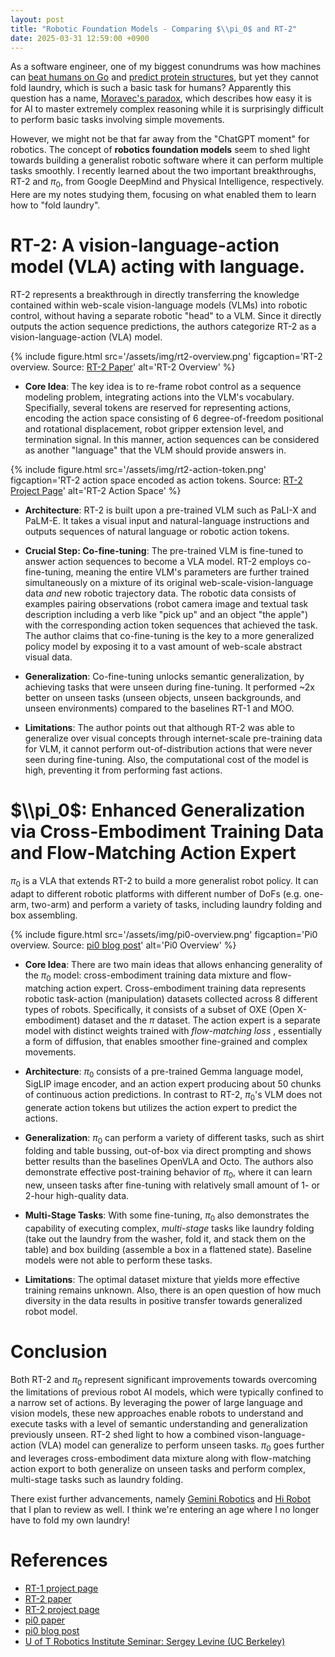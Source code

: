 ```yaml
---
layout: post
title: "Robotic Foundation Models - Comparing $\\pi_0$ and RT-2"
date: 2025-03-31 12:59:00 +0900
---
```


As a software engineer, one of my biggest conundrums was how machines can [beat humans on Go](https://deepmind.google/research/breakthroughs/alphago/) and 
[predict protein structures](https://blog.google/technology/ai/google-deepmind-isomorphic-alphafold-3-ai-model/), but yet they cannot fold laundry, which is such a basic task for humans?
Apparently this question has a name, [Moravec's paradox](https://en.wikipedia.org/wiki/Moravec%27s_paradox), which describes how easy it is for AI to master extremely complex reasoning while it is surprisingly difficult to perform basic tasks involving simple movements.

However, we might not be that far away from the "ChatGPT moment" for robotics. The concept of **robotics foundation models** seem to shed light towards building a generalist robotic software where
it can perform multiple tasks smoothly. I recently learned about the two important breakthroughs, RT-2 and $\pi_0$, from Google DeepMind and Physical Intelligence, respectively.
Here are my notes studying them, focusing on what enabled them to learn how to "fold laundry".

<!--more-->

# RT-2: A vision-language-action model (VLA) acting with language.

RT-2 represents a breakthrough in directly transferring the knowledge contained within web-scale vision-language models (VLMs) into robotic control, without having a separate robotic "head" to a VLM.
Since it directly outputs the action sequence predictions, the authors categorize RT-2 as a vision-language-action (VLA) model.

{% include figure.html 
    src='/assets/img/rt2-overview.png' 
    figcaption='RT-2 overview. Source: [RT-2 Paper](https://robotics-transformer2.github.io/assets/rt2.pdf)' 
    alt='RT-2 Overview' 
%}

* **Core Idea**: The key idea is to re-frame robot control as a sequence modeling problem, integrating actions into the VLM's vocabulary. Specifially, several tokens are reserved for representing actions, encoding the action space consisting of 6 degree-of-freedom positional and rotational displacement, robot gripper extension level, and termination signal. In this manner, action sequences can be considered as another "language" that the VLM should provide answers in.


{% include figure.html 
    src='/assets/img/rt2-action-token.png' 
    figcaption='RT-2 action space encoded as action tokens. Source: [RT-2 Project Page](https://robotics-transformer2.github.io/)' 
    alt='RT-2 Action Space' 
%}


* **Architecture**: RT-2 is built upon a pre-trained VLM such as PaLI-X and PaLM-E. It takes a visual input and natural-language instructions and outputs sequences of natural language or robotic action tokens.

* **Crucial Step: Co-fine-tuning**: The pre-trained VLM is fine-tuned to answer action sequences to become a VLA model. RT-2 employs co-fine-tuning, meaning the entire VLM's parameters are further trained simultaneously on a mixture of its original web-scale-vision-language data _and_ new robotic trajectory data. 
The robotic data consists of examples pairing observations (robot camera image and textual task description including a verb like "pick up" and an object "the apple") with the corresponding action token sequences that achieved the task.
The author claims that co-fine-tuning is the key to a more generalized policy model by exposing it to a vast amount of web-scale abstract visual data.

* **Generalization**: Co-fine-tuning unlocks semantic generalization, by achieving tasks that were unseen during fine-tuning. It performed ~2x better on unseen tasks (unseen objects, unseen backgrounds, and unseen environments) compared to the baselines RT-1 and MOO.

* **Limitations**: The author points out that although RT-2 was able to generalize over visual concepts through internet-scale pre-training data for VLM, it cannot perform out-of-distribution actions that were never seen during fine-tuning. Also, the computational cost of the model is high, preventing it from performing fast actions.

# $\\pi_0$: Enhanced Generalization via Cross-Embodiment Training Data and Flow-Matching Action Expert

$\pi_0$ is a VLA that extends RT-2 to build a more generalist robot policy. 
It can adapt to different robotic platforms with different number of DoFs (e.g. one-arm, two-arm) and perform a variety of tasks, including laundry folding and box assembling.


{% include figure.html 
    src='/assets/img/pi0-overview.png' 
    figcaption='Pi0 overview. Source: [pi0 blog post](https://www.physicalintelligence.company/blog/pi0)' 
    alt='Pi0 Overview' 
%}


* **Core Idea**: There are two main ideas that allows enhancing generality of the $\pi_0$ model: cross-embodiment training data mixture and flow-matching action expert. Cross-embodiment training data represents robotic task-action (manipulation) datasets collected across 8 different types of robots. 
Specifically, it consists of a subset of OXE (Open X-embodiment) dataset and the $\pi$ dataset.
The action expert is a separate model with distinct weights trained with _flow-matching loss_ , essentially a form of diffusion, that enables smoother fine-grained and complex movements. 

* **Architecture**: $\pi_0$ consists of a pre-trained Gemma language model, SigLIP image encoder, and an action expert producing about 50 chunks of continuous action predictions. In contrast to RT-2, $\pi_0$'s VLM does not generate action tokens but utilizes the action expert to predict the actions.

* **Generalization**: $\pi_0$ can perform a variety of different tasks, such as shirt folding and table bussing, out-of-box via direct prompting and shows better results than the baselines OpenVLA and Octo. 
The authors also demonstrate effective post-training behavior of $\pi_0$, where it can learn new, unseen tasks after fine-tuning with relatively small amount of 1- or 2-hour high-quality data.

* **Multi-Stage Tasks**: With some fine-tuning, $\pi_0$ also demonstrates the capability of executing complex, _multi-stage_ tasks like laundry folding (take out the laundry from the washer, fold it, and stack them on the table) and box building (assemble a box in a flattened state). Baseline models were not able to perform these tasks.

* **Limitations**: The optimal dataset mixture that yields more effective training remains unknown. Also, there is an open question of how much diversity in the data results in positive transfer towards generalized robot model.

# Conclusion

Both RT-2 and $\pi_0$ represent significant improvements towards overcoming the limitations of previous robot AI models, which were typically confined to a narrow set of actions. 
By leveraging the power of large language and vision models, these new approaches enable robots to understand and execute tasks with a level of semantic understanding and generalization previously unseen. 
RT-2 shed light to how a combined vison-language-action (VLA) model can generalize to perform unseen tasks. $\pi_0$ goes further and leverages cross-embodiment data mixture along with flow-matching action export to both generalize on unseen tasks and perform complex, multi-stage tasks such as laundry folding.

There exist further advancements, namely [Gemini Robotics](https://deepmind.google/discover/blog/gemini-robotics-brings-ai-into-the-physical-world/) and [Hi Robot](https://www.physicalintelligence.company/research/hirobot) that I plan to review as well. I think we're entering an age where I no longer have to fold my own laundry!

# References

* [RT-1 project page](https://robotics-transformer1.github.io/)
* [RT-2 paper](https://robotics-transformer2.github.io/assets/rt2.pdf)
* [RT-2 project page](https://robotics-transformer2.github.io/)
* [pi0 paper](https://www.physicalintelligence.company/download/pi0.pdf)
* [pi0 blog post](https://www.physicalintelligence.company/blog/pi0)
* [U of T Robotics Institute Seminar: Sergey Levine (UC Berkeley)](https://www.youtube.com/watch?v=EYLdC3a0NHw)

